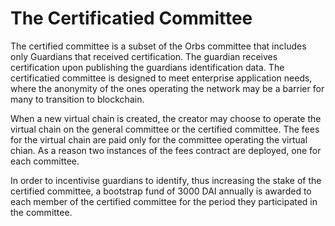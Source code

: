 # The Certificatied Committee
The certified committee is a subset of the Orbs committee that includes only Guardians that received certification. The guardian receives certification upon publishing the guardians identification data. The certificatied committee is designed to meet enterprise application needs, where the anonymity of the ones operating the network may be  a barrier for many to transition to blockchain. 

When a new virtual chain is created, the creator may choose to operate the virtual chain on the general committee or the certified committee. The fees for the virtual chain are paid only for the committee operating the virtual chian. As a reason two instances of the fees contract are deployed, one for each committee.

In order to incentivise guardians to identify, thus increasing the stake of the certified committee, a bootstrap fund of 3000 DAI annually is awarded to each member of the certified committee for the period they participated in the committee.
